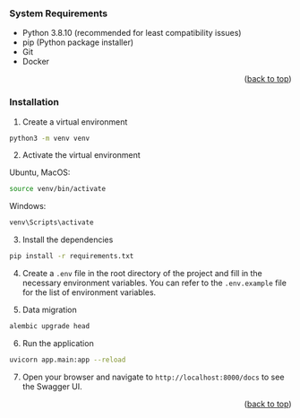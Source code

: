### System Requirements

- Python 3.8.10 (recommended for least compatibility issues)
- pip (Python package installer)
- Git
- Docker

<p align="right">(<a href="#readme-top">back to top</a>)</p>

### Installation

1. Create a virtual environment

```bash
python3 -m venv venv
```

2. Activate the virtual environment

Ubuntu, MacOS:

```bash
source venv/bin/activate
```

Windows:

```bash
venv\Scripts\activate
```

3. Install the dependencies

```bash
pip install -r requirements.txt
```

4. Create a `.env` file in the root directory of the project and fill in the necessary environment variables. You can refer to the `.env.example` file for the list of environment variables.

5. Data migration

```bash
alembic upgrade head
```

6. Run the application

```bash
uvicorn app.main:app --reload
```

7. Open your browser and navigate to `http://localhost:8000/docs` to see the Swagger UI.

<p align="right">(<a href="#readme-top">back to top</a>)</p>
